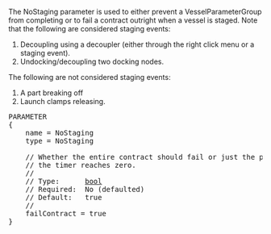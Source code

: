 The NoStaging parameter is used to either prevent a VesselParameterGroup from completing or to fail a contract outright when a vessel is staged.  Note that the following are considered staging events:
  1. Decoupling using a decoupler (either through the right click menu or a staging event).
  2. Undocking/decoupling two docking nodes.

The following are not considered staging events:
  1. A part breaking off
  2. Launch clamps releasing.

<pre>
PARAMETER
{
    name = NoStaging
    type = NoStaging

    // Whether the entire contract should fail or just the parameter when
    // the timer reaches zero.
    //
    // Type:      <a href="Boolean-Type">bool</a>
    // Required:  No (defaulted)
    // Default:   true
    //
    failContract = true
}
</pre>

